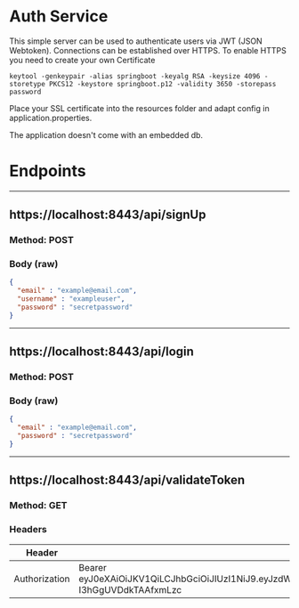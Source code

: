 # Auth Service

This simple server can be used to authenticate users via JWT (JSON Webtoken).
Connections can be established over HTTPS. To enable HTTPS you need to create your own Certificate

```keytool -genkeypair -alias springboot -keyalg RSA -keysize 4096 -storetype PKCS12 -keystore springboot.p12 -validity 3650 -storepass password```

Place your SSL certificate into  the resources folder and adapt config in application.properties.

The application doesn't come with an embedded db. 

# Endpoints

___

## https://localhost:8443/api/signUp
### Method: POST

### Body (**raw**)
```json
{
  "email" : "example@email.com",
  "username" : "exampleuser",
  "password" : "secretpassword"
}
```

___

## https://localhost:8443/api/login
### Method: POST

### Body (**raw**)
```json
{
  "email" : "example@email.com",
  "password" : "secretpassword"
}
```
___

## https://localhost:8443/api/validateToken
### Method: GET

### Headers

|Header|Value|
|---|---|
|Authorization| Bearer eyJ0eXAiOiJKV1QiLCJhbGciOiJIUzI1NiJ9.eyJzdWIiOiJleGFtcGxldXNlciIsImlzcyI6IkF1dGhTZXJ2aWNlIiwiaWF0IjoxNjc0MTM2MjY2LCJleHAiOjE2NzQxMzk4NjZ9.bjkzrF6ZBrO1XxM35jl3Mxf-I3hGgUVDdkTAAfxmLzc |